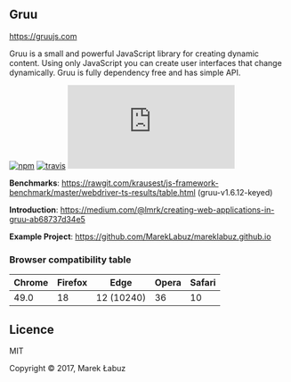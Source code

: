 ## Gruu

https://gruujs.com

Gruu is a small and powerful JavaScript library for creating dynamic content. Using only JavaScript you can create user interfaces that change dynamically. Gruu is fully dependency free and has simple API.

[![npm](https://img.shields.io/npm/v/gruujs.svg)](http://npm.im/gruujs)
[![travis](https://travis-ci.org/MarekLabuz/gruu.svg?branch=master)](https://travis-ci.org/MarekLabuz/gruu)
[![gzip size](http://img.badgesize.io/https://gruujs.com/gruu.js?compression=gzip)](https://gruujs.com/gruu.js)

**Benchmarks**: https://rawgit.com/krausest/js-framework-benchmark/master/webdriver-ts-results/table.html (gruu-v1.6.12-keyed)

**Introduction**: https://medium.com/@lmrk/creating-web-applications-in-gruu-ab68737d34e5

**Example Project**: https://github.com/MarekLabuz/mareklabuz.github.io

### Browser compatibility table

| Chrome | Firefox | Edge | Opera | Safari |
|---|---|---|---|---|
| 49.0 | 18 | 12 (10240) | 36 | 10 |

## Licence

MIT

Copyright © 2017, Marek Łabuz